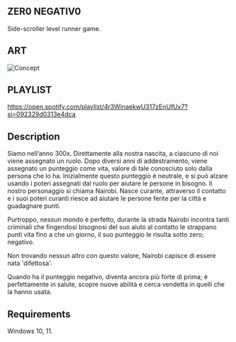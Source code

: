 

## ZER0 NEGATIV0
Side-scroller level runner game.

## ART
![Concept](https://i.ibb.co/F0bFcDv/ZER0.jpg)

## PLAYLIST
https://open.spotify.com/playlist/4r3WinaekwU317zEnUfUx7?si=092329d0313e4dca

## Description
Siamo nell’anno 300x. Direttamente alla nostra nascita, a ciascuno di noi viene assegnato un ruolo. Dopo diversi anni di addestramento, viene assegnato un punteggio come vita, valore di tale conosciuto solo dalla persona che lo ha.
Inizialmente questo punteggio è neutrale, e si può alzare usando i poteri assegnati dal ruolo per aiutare le persone in bisogno.
Il nostro personaggio si chiama Nairobi. Nasce curante, attraverso il contatto e i suoi poteri curanti riesce ad aiutare le persone ferite per la città e guadagnare punti.

Purtroppo, nessun mondo è perfetto, durante la strada Nairobi incontra tanti criminali che fingendosi bisognosi del suo aiuto al contatto le strappano punti vita fino a che un giorno, il suo punteggio le risulta sotto zero; negativo.

Non trovando nessun altro con questo valore, Nairobi capisce di essere nata 'difettosa'.

Quando ha il punteggio negativo, diventa ancora più forte di prima; è perfettamente in salute, scopre nuove abilità e cerca vendetta in quelli che la hanno usata.


## Requirements
Windows 10, 11.



